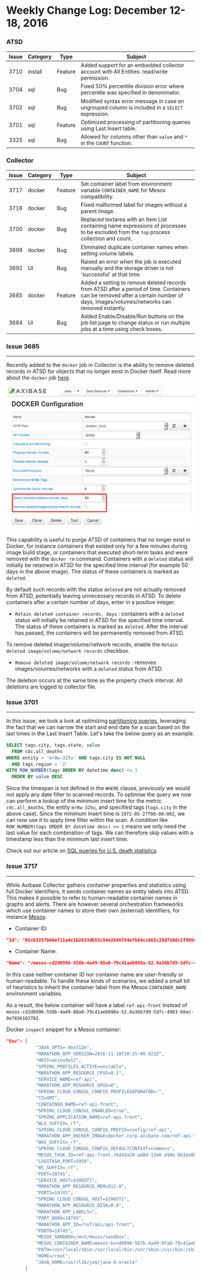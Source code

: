 Weekly Change Log: December 12-18, 2016
=======================================

### ATSD

| Issue    | Category        | Type            | Subject                                                   |
|----------|-----------------|-----------------|-----------------------------------------------------------|
| 3710     | install         | Feature         | Added support for an embedded collector account with All Entities: read/write permission.                                      | 
| 3704     | sql             | Bug             | Fixed 50% percentile division error where percentile was specified in denominator.                              | 
| 3702     | sql             | Bug             | Modified syntax error message in case an ungrouped column is included in a `SELECT` expression.                          | 
| 3701     | sql             | Feature         | Optimized processing of partitioning queries using Last Insert table.                        | 
| 3325     | sql             | Bug             | Allowed for columns other than `value` and `*` in the `COUNT` function.                                  | 

### Collector

| Issue    | Category        | Type            | Subject                                                   |       
|----------|-----------------|-----------------|-----------------------------------------------------------| 
| 3717     | docker          | Feature         | Set container label from environment variable `CONTAINER_NAME` for Mesos compatibility. | 
| 3716     | docker          | Bug             | Fixed malformed label for images without a parent image. | 
| 3700     | docker          | Bug             | Replaced textarea with an Item List containing name expressions of processes to be excluded from the `top` process collection and count. | 
| 3699     | docker          | Bug             | Eliminated duplicate container names when setting volume labels.      | 
| 3692     | UI              | Bug             | Raised an error when the job is executed manually and the storage driver is not 'successful' at that time. | 
| 3685     | docker          | Feature         | Added a setting to remove deleted records from ATSD after a period of time. Containers can be removed after a certain number of days, images/volumes/networks can removed instantly. | 
| 3684     | UI              | Bug             | Added Enable/Disable/Run buttons on the job list page to change status or run multiple jobs at a time using check boxes.                             | 


### Issue 3685
--------------

Recently added to the `docker` job in Collector is the ability to remove deleted records in ATSD for objects that no longer exist in Docker itself. Read more about the `docker` job
[here](https://github.com/axibase/axibase-collector-docs/blob/master/jobs/docker.md#docker-job).

![Figure 1](Figure1.png)

This capability is useful to purge ATSD of containers that no longer exist in Docker, for instance containers that existed only for a few minutes during image build stage, or containers
that executed short-term tasks and were removed with the `docker rm` command. Containers with a `deleted` status will initially be retained in ATSD for the specified time interval (for 
example 50 days in the above image). The status of these containers is marked as `deleted`.

By default such records with the status `deleted` are not actually removed from ATSD, potentially leaving unnecessary records in ATSD. To delete containers after a certain number of days, enter in a positive integer. 

* `Retain deleted container records, days` : containers with a `deleted` status will initially be retained in ATSD for the specified time interval. The status of these containers is marked as `deleted`. After the interval has passed, the containers will be permanently removed from ATSD.

To remove deleted image/volume/network records, enable the `Retain deleted image/volume/network records` checkbox. 

* `Remove deleted image/volume/network records` : removes images/volumes/networks with a `deleted` status from ATSD.

The deletion occurs at the same time as the property check interval. All deletions are logged to collector file.

### Issue 3701
--------------

In this issue, we took a look at optimizing [partitioning queries](https://github.com/axibase/atsd-docs/tree/master/api/sql#partitioning), leveraging the fact that we can narrow the start and end date for a scan based on the last times in the Last 
Insert Table. Let's take the below query as an example.

```sql
SELECT tags.city, tags.state, value 
  FROM cdc.all_deaths
WHERE entity = 'mr8w-325u' AND tags.city IS NOT NULL
  AND tags.region = '2'
WITH ROW_NUMBER(tags ORDER BY datetime desc) <= 1
  ORDER BY value DESC
```

Since the timespan is not defined in the `WHERE` clause, previously we would not apply any date filter to scanned records. 
To optimise the query we now can perform a lookup of the minimum insert time for the metric `cdc.all_deaths`, the entity `mr8w-325u`, and specified tags (`tags.city` in the above case). 
Since the minimum insert time is `1972-05-27T00:00:00Z`, we can now use it to apply time filter within the scan. A condition like `ROW_NUMBER(tags ORDER BY datetime desc) <= 1` means we 
only need the last value for each combination of tags. We can therefore skip values with a timestamp less than the minimum last insert time.

Check out our article on [SQL queries for U.S. death statistics](https://github.com/axibase/atsd-use-cases/blob/master/USMortality/README.md). 

### Issue 3717
--------------

While Axibase Collector gathers container properties and statistics using full Docker identifiers, it sends container names as entity labels into ATSD. This makes it possible to refer 
to human-readable container names in graphs and alerts. There are however several orchestration frameworks which use container names to store their own (external) identifiers, for 
instance [Mesos](http://mesos.apache.org/):

* Container ID:

```json
"Id": "02cb3257b06ef11adc1b2633db55c94e2646f84e7b84cc665c28d710dc2f986c"
```

* Container Name:

```json
"Name": "/mesos-cd2d0996-558b-4a49-88a0-79c41aeb098a-S2.0a36b7d9-5dfc-4963-b8ac-0e7656103782"
```

In this case neither container ID nor container name are user-friendly or human-readable. To handle these kinds of scenarios, we added a small bit of heuristics to inherit the container 
label from the Mesos `CONTAINER_NAME` environment variables. 

As a result, the below container will have a label `ref-api-front` instead of `mesos-cd2d0996-558b-4a49-88a0-79c41aeb098a-S2.0a36b7d9-5dfc-4963-b8ac-0e7656103782`.

Docker `inspect` snippet for a Mesos container:

```json
"Env": [
           "JAVA_OPTS=-Xmx512m",
           "MARATHON_APP_VERSION=2016-11-18T10:55:00.823Z",
           "HOST=axinode12",
           "SPRING_PROFILES_ACTIVE=unstable",
           "MARATHON_APP_RESOURCE_CPUS=0.1",
           "SERVICE_NAME=ref-api",
           "MARATHON_APP_RESOURCE_GPUS=0",
           "SPRING_CLOUD_CONSUL_CONFIG_PROFILESEPARATOR=:",
           "TZ=GMT",
           "CONTAINER_NAME=ref-api-front",
           "SPRING_CLOUD_CONSUL_ENABLED=true",
           "SPRING_APPLICATION_NAME=ref-api-front",
           "WLS_SUFFIX=_rf",
           "SPRING_CLOUD_CONSUL_CONFIG_PREFIX=config/ref-api",
           "MARATHON_APP_DOCKER_IMAGE=docker.corp.axibase.com/ref-api-front:2.0.3",
           "WAS_SUFFIX=_rf",
           "SPRING_CLOUD_CONSUL_CONFIG_DEFAULTCONTEXT=commons",
           "MESOS_TASK_ID=ref-api-front.76d43a20-ad8d-13e6-a98e-bb1ee0814583",
           "LOGSTASH_PORT=5959",
           "WS_SUFFIX=_rf",
           "PORT=18745",
           "SERVICE_HOST=${HOST}",
           "MARATHON_APP_RESOURCE_MEM=512.0",
           "PORTS=18745",
           "SPRING_CLOUD_CONSUL_HOST=${HOST}",
           "MARATHON_APP_RESOURCE_DISK=0.0",
           "MARATHON_APP_LABELS=",
           "PORT_8080=18745",
           "MARATHON_APP_ID=/ref/api/api-front",
           "PORT0=18745",
           "MESOS_SANDBOX=/mnt/mesos/sandbox",
           "MESOS_CONTAINER_NAME=mesos-bvnd0996-567b-4a49-97a0-79c41aeb034a-S2.0a36b7d9-5dfc-4963-b8ac-0e7656103782",
           "PATH=/usr/local/sbin:/usr/local/bin:/usr/sbin:/usr/bin:/sbin:/bin",
           "HOME=/root",
           "JAVA_HOME=/usr/lib/jvm/java-8-oracle"
       ]
```
